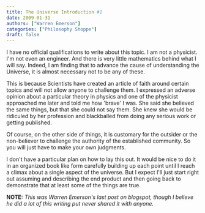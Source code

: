 ```yaml
---
title: The Universe Introduction #1
date: 2009-01-31
authors: ["Warren Emerson"]
categories: ["Philosophy Shoppe"]
draft: false
---
```

I have no official qualifications to write about this topic. I am not a physicist. I'm not even an engineer. And there is very little mathematics behind what I will say. Indeed, I am finding that to advance the cause of understanding the Universe, it is almost necessary not to be any of these. 

This is because Scientists have created an article of faith around certain topics and will not allow anyone to challenge them. I expressed an adverse opinion about a particular theory in physics and one of the physicist approached me later and told me how 'brave' I was. She said she believed the same things, but that she could not say them. She knew she would be ridiculed by her profession and blackballed from doing any serious work or getting published.

Of course, on the other side of things, it is customary for the outsider or the non-believer to challenge the authority of the established community. So you will just have to make your own judgments.

I don't have a particular plan on how to lay this out. It would be nice to do it in an organized book like form carefully building up each point until I reach a climax about a single aspect of the universe. But I expect I'll just start right out assuming and describing the end product and then going back to demonstrate that at least some of the things are true.

**NOTE:** _This was Warren Emerson's last post on blogspot, though I believe he did a lot of this writing put never shared it with anyone._